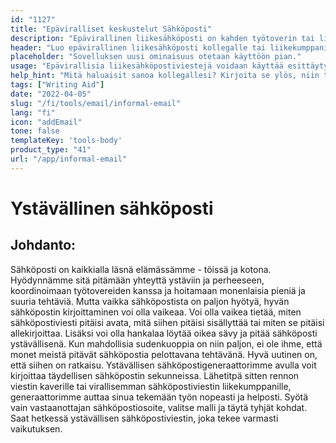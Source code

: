 ```yaml
---
id: "1127"
title: "Epäviralliset keskustelut Sähköposti"
description: "Epävirallinen liikesähköposti on kahden työtoverin tai liikekumppanin välinen sähköpostiviesti, joka ei ole liian virallinen. Se on tapa rakentaa suhdetta ja luoda suhde sähköpostiviestin vastaanottajaan."
header: "Luo epävirallinen liikesähköposti kollegalle tai liikekumppanille."
placeholder: "Sovelluksen uusi ominaisuus otetaan käyttöön pian."
usage: "Epävirallisia liikesähköpostiviestejä voidaan käyttää esittäytymiseen uudelle kollegalle tai liikekumppanille. Niitä voidaan käyttää myös rakentamaan suhdetta jo tapaamasi henkilön kanssa."
help_hint: "Mitä haluaisit sanoa kollegallesi? Kirjoita se ylös, niin teemme siitä epävirallisen liikesähköpostin."
tags: ["Writing Aid"]
date: "2022-04-05"
slug: "/fi/tools/email/informal-email"
lang: "fi"
icon: "addEmail"
tone: false
templateKey: 'tools-body'
product_type: "41"
url: "/app/informal-email"
---
```


# Ystävällinen sähköposti

## Johdanto:

Sähköposti on kaikkialla läsnä elämässämme - töissä ja kotona. Hyödynnämme sitä pitämään yhteyttä ystäviin ja perheeseen, koordinoimaan työtovereiden kanssa ja hoitamaan monenlaisia pieniä ja suuria tehtäviä. Mutta vaikka sähköpostista on paljon hyötyä, hyvän sähköpostin kirjoittaminen voi olla vaikeaa. Voi olla vaikea tietää, miten sähköpostiviesti pitäisi avata, mitä siihen pitäisi sisällyttää tai miten se pitäisi allekirjoittaa. Lisäksi voi olla hankalaa löytää oikea sävy ja pitää sähköposti ystävällisenä. Kun mahdollisia sudenkuoppia on niin paljon, ei ole ihme, että monet meistä pitävät sähköpostia pelottavana tehtävänä. Hyvä uutinen on, että siihen on ratkaisu. Ystävällisen sähköpostigeneraattorimme avulla voit kirjoittaa täydellisen sähköpostin sekunneissa. Lähetitpä sitten rennon viestin kaverille tai virallisemman sähköpostiviestin liikekumppanille, generaattorimme auttaa sinua tekemään työn nopeasti ja helposti. Syötä vain vastaanottajan sähköpostiosoite, valitse malli ja täytä tyhjät kohdat. Saat hetkessä ystävällisen sähköpostiviestin, joka tekee varmasti vaikutuksen.
